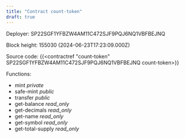 ```yaml
---
title: "Contract count-token"
draft: true
---
```

Deployer: SP22SGF1YFBZW4AM11C472SJF9PQJ6NQ1VBFBEJNQ


 



Block height: 155030 (2024-06-23T17:23:09.000Z)

Source code: {{<contractref "count-token" SP22SGF1YFBZW4AM11C472SJF9PQJ6NQ1VBFBEJNQ count-token>}}

Functions:

* mint _private_
* safe-mint _public_
* transfer _public_
* get-balance _read_only_
* get-decimals _read_only_
* get-name _read_only_
* get-symbol _read_only_
* get-total-supply _read_only_
